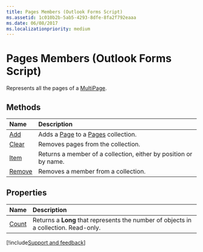```yaml
---
title: Pages Members (Outlook Forms Script)
ms.assetid: 1c010b2b-5ab5-4293-8dfe-8fa2f792eaaa
ms.date: 06/08/2017
ms.localizationpriority: medium
---
```



# Pages Members (Outlook Forms Script)

Represents all the pages of a [MultiPage](Outlook.multipage.md).


## Methods



|Name|Description|
|:-----|:-----|
| [Add](Outlook.Pages.add.md)|Adds a [Page](Outlook.Page.md) to a [Pages](Outlook.pages.md) collection.|
| [Clear](Outlook.Pages.clear.md)|Removes pages from the collection.|
| [Item](Outlook.Pages.item.md)|Returns a member of a collection, either by position or by name.|
| [Remove](Outlook.Pages.remove.md)|Removes a member from a collection.|



## Properties



|Name|Description|
|:-----|:-----|
| [Count](Outlook.Pages.count.md)|Returns a **Long** that represents the number of objects in a collection. Read-only.|

[!include[Support and feedback](~/includes/feedback-boilerplate.md)]